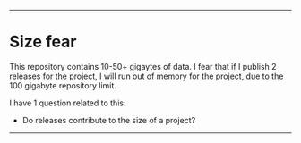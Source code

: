 
***

# Size fear

This repository contains 10-50+ gigaytes of data. I fear that if I publish 2 releases for the project, I will run out of memory for the project, due to the 100 gigabyte repository limit.

I have 1 question related to this:

* Do releases contribute to the size of a project?

***

